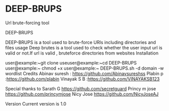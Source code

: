 # DEEP-BRUPS
Url brute-forcing tool

 DEEP-BRUPS 
 

DEEP-BRUPS is a tool used to brute-force URIs including directories and files
usage
Deep brutes is a tool used to check whether the user input url is valid or not.If url is valid , bruteforce directories from websites
Installation
 
user@example:~git clone
useuser@example:~cd DEEP-BRUPS
user@example:~ chmod +x
user@example:~ DEEP-BRUPS.sh -d domain -w wordlist
Credits
Abinav suresh : https://github.com/Abinavsureshss
Plabin p           :https://github.com/plabin
Vinayak S B    :https://github.com/VINAYAKSB123

Special thanks to
Sarath G https://github.com/secretguard
Princy m jose https://github.com/princymjose
Nicy Jose https://github.com/NicyJoseAJ

Version
Current version is 1.0
